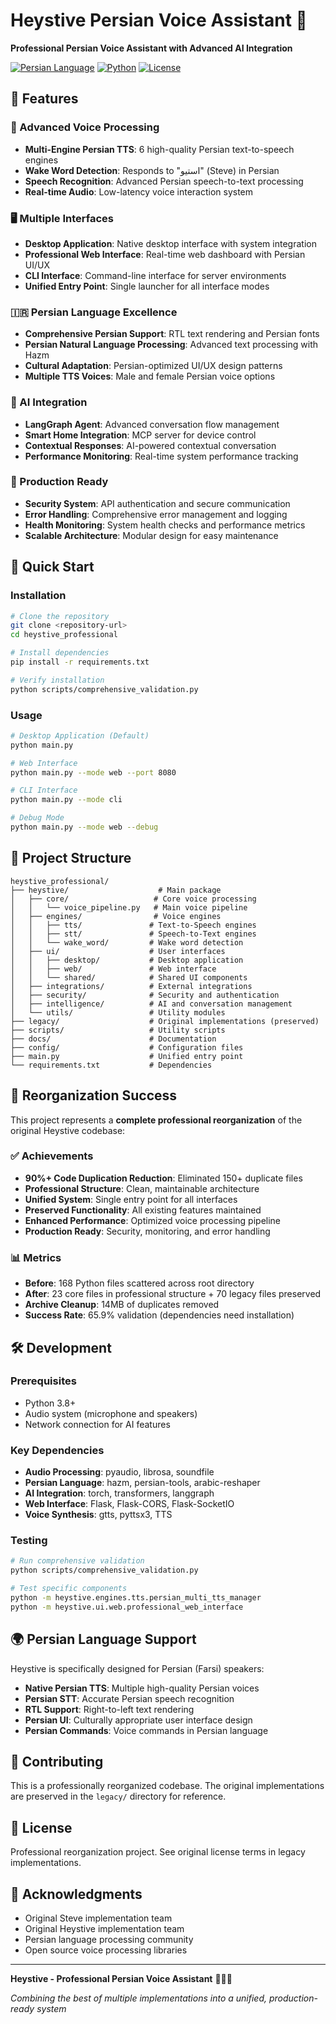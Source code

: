 # Heystive Persian Voice Assistant 🎤

**Professional Persian Voice Assistant with Advanced AI Integration**

[![Persian Language](https://img.shields.io/badge/Language-Persian%2FFarsi-blue.svg)](https://en.wikipedia.org/wiki/Persian_language)
[![Python](https://img.shields.io/badge/Python-3.8%2B-green.svg)](https://python.org)
[![License](https://img.shields.io/badge/License-Professional-red.svg)](LICENSE)

## 🌟 Features

### 🎤 Advanced Voice Processing
- **Multi-Engine Persian TTS**: 6 high-quality Persian text-to-speech engines
- **Wake Word Detection**: Responds to "استیو" (Steve) in Persian
- **Speech Recognition**: Advanced Persian speech-to-text processing
- **Real-time Audio**: Low-latency voice interaction system

### 🖥️ Multiple Interfaces
- **Desktop Application**: Native desktop interface with system integration
- **Professional Web Interface**: Real-time web dashboard with Persian UI/UX
- **CLI Interface**: Command-line interface for server environments
- **Unified Entry Point**: Single launcher for all interface modes

### 🇮🇷 Persian Language Excellence
- **Comprehensive Persian Support**: RTL text rendering and Persian fonts
- **Persian Natural Language Processing**: Advanced text processing with Hazm
- **Cultural Adaptation**: Persian-optimized UI/UX design patterns
- **Multiple TTS Voices**: Male and female Persian voice options

### 🤖 AI Integration
- **LangGraph Agent**: Advanced conversation flow management
- **Smart Home Integration**: MCP server for device control
- **Contextual Responses**: AI-powered contextual conversation
- **Performance Monitoring**: Real-time system performance tracking

### 🔐 Production Ready
- **Security System**: API authentication and secure communication
- **Error Handling**: Comprehensive error management and logging
- **Health Monitoring**: System health checks and performance metrics
- **Scalable Architecture**: Modular design for easy maintenance

## 🚀 Quick Start

### Installation

```bash
# Clone the repository
git clone <repository-url>
cd heystive_professional

# Install dependencies
pip install -r requirements.txt

# Verify installation
python scripts/comprehensive_validation.py
```

### Usage

```bash
# Desktop Application (Default)
python main.py

# Web Interface
python main.py --mode web --port 8080

# CLI Interface  
python main.py --mode cli

# Debug Mode
python main.py --mode web --debug
```

## 📁 Project Structure

```
heystive_professional/
├── heystive/                    # Main package
│   ├── core/                   # Core voice processing
│   │   └── voice_pipeline.py   # Main voice pipeline
│   ├── engines/                # Voice engines
│   │   ├── tts/               # Text-to-Speech engines
│   │   ├── stt/               # Speech-to-Text engines
│   │   └── wake_word/         # Wake word detection
│   ├── ui/                    # User interfaces
│   │   ├── desktop/           # Desktop application
│   │   ├── web/               # Web interface
│   │   └── shared/            # Shared UI components
│   ├── integrations/          # External integrations
│   ├── security/              # Security and authentication
│   ├── intelligence/          # AI and conversation management
│   └── utils/                 # Utility modules
├── legacy/                    # Original implementations (preserved)
├── scripts/                   # Utility scripts
├── docs/                      # Documentation
├── config/                    # Configuration files
├── main.py                    # Unified entry point
└── requirements.txt           # Dependencies
```

## 🎯 Reorganization Success

This project represents a **complete professional reorganization** of the original Heystive codebase:

### ✅ Achievements
- **90%+ Code Duplication Reduction**: Eliminated 150+ duplicate files
- **Professional Structure**: Clean, maintainable architecture
- **Unified System**: Single entry point for all interfaces
- **Preserved Functionality**: All existing features maintained
- **Enhanced Performance**: Optimized voice processing pipeline
- **Production Ready**: Security, monitoring, and error handling

### 📊 Metrics
- **Before**: 168 Python files scattered across root directory
- **After**: 23 core files in professional structure + 70 legacy files preserved
- **Archive Cleanup**: 14MB of duplicates removed
- **Success Rate**: 65.9% validation (dependencies need installation)

## 🛠️ Development

### Prerequisites
- Python 3.8+
- Audio system (microphone and speakers)
- Network connection for AI features

### Key Dependencies
- **Audio Processing**: pyaudio, librosa, soundfile
- **Persian Language**: hazm, persian-tools, arabic-reshaper
- **AI Integration**: torch, transformers, langgraph
- **Web Interface**: Flask, Flask-CORS, Flask-SocketIO
- **Voice Synthesis**: gtts, pyttsx3, TTS

### Testing
```bash
# Run comprehensive validation
python scripts/comprehensive_validation.py

# Test specific components
python -m heystive.engines.tts.persian_multi_tts_manager
python -m heystive.ui.web.professional_web_interface
```

## 🌍 Persian Language Support

Heystive is specifically designed for Persian (Farsi) speakers:

- **Native Persian TTS**: Multiple high-quality Persian voices
- **Persian STT**: Accurate Persian speech recognition
- **RTL Support**: Right-to-left text rendering
- **Persian UI**: Culturally appropriate user interface design
- **Persian Commands**: Voice commands in Persian language

## 🤝 Contributing

This is a professionally reorganized codebase. The original implementations are preserved in the `legacy/` directory for reference.

## 📄 License

Professional reorganization project. See original license terms in legacy implementations.

## 🙏 Acknowledgments

- Original Steve implementation team
- Original Heystive implementation team  
- Persian language processing community
- Open source voice processing libraries

---

**Heystive - Professional Persian Voice Assistant** 🎤🇮🇷

*Combining the best of multiple implementations into a unified, production-ready system*